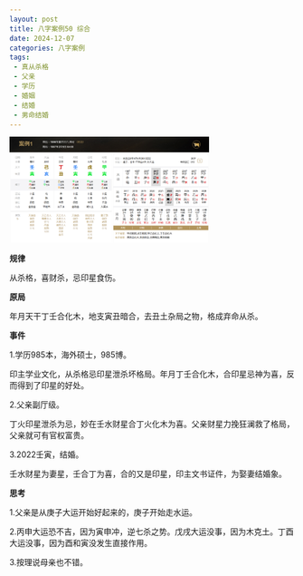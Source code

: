 ```yaml
---
layout: post
title: 八字案例50 综合
date: 2024-12-07
categories: 八字案例
tags: 
 - 真从杀格
 - 父亲
 - 学历
 - 婚姻
 - 结婚
 - 男命结婚
---
```


<img src="/images/bazi-example/bazi-example-50.PNG" width="70%">

**规律**

从杀格，喜财杀，忌印星食伤。

**原局**

年月天干丁壬合化木，地支寅丑暗合，去丑土杂局之物，格成弃命从杀。

**事件**

1.学历985本，海外硕士，985博。

印主学业文化，从杀格忌印星泄杀坏格局。年月丁壬合化木，合印星忌神为喜，反而得到了印星的好处。
		
2.父亲副厅级。

丁火印星泄杀为忌，妙在壬水财星合丁火化木为喜。父亲财星力挽狂澜救了格局，父亲就可有官权富贵。
		
3.2022壬寅，结婚。

壬水财星为妻星，壬合丁为喜，合的又是印星，印主文书证件，为娶妻结婚象。

**思考**

1.父亲是从庚子大运开始好起来的，庚子开始走水运。

2.丙申大运恐不吉，因为寅申冲，逆七杀之势。戊戌大运没事，因为木克土。丁酉大运没事，因为酉和寅没发生直接作用。

3.按理说母亲也不错。
